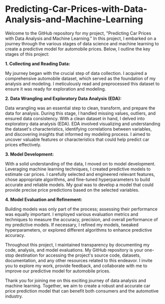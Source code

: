 # Predicting-Car-Prices-with-Data-Analysis-and-Machine-Learning
Welcome to the GitHub repository for my project, "Predicting Car Prices with Data Analysis and Machine Learning." In this project, I embarked on a journey through the various stages of data science and machine learning to create a predictive model for automobile prices. Below, I outline the key stages of this project:

**1. Collecting and Reading Data:**

My journey began with the crucial step of data collection. I acquired a comprehensive automobile dataset, which served as the foundation of my analysis and modeling. I meticulously read and preprocessed this dataset to ensure it was ready for exploration and modeling.

**2. Data Wrangling and Exploratory Data Analysis (EDA):**

Data wrangling was an essential step to clean, transform, and prepare the data for analysis. During this stage, I handled missing values, outliers, and ensured data consistency. With a clean dataset in hand, I delved into exploratory data analysis (EDA). EDA involved visualizing and understanding the dataset's characteristics, identifying correlations between variables, and discovering insights that informed my modeling process. I aimed to uncover valuable features or characteristics that could help predict car prices effectively.

**3. Model Development:**

With a solid understanding of the data, I moved on to model development. Leveraging machine learning techniques, I created predictive models to estimate car prices. I carefully selected and engineered relevant features, chose appropriate algorithms, and fine-tuned hyperparameters to build accurate and reliable models. My goal was to develop a model that could provide precise price predictions based on the selected variables.

**4. Model Evaluation and Refinement:**

Building models was only part of the process; assessing their performance was equally important. I employed various evaluation metrics and techniques to measure the accuracy, precision, and overall performance of my predictive models. If necessary, I refined my models, tweaked hyperparameters, or explored different algorithms to enhance predictive accuracy.

Throughout this project, I maintained transparency by documenting my code, analysis, and model evaluations. My GitHub repository is your one-stop destination for accessing the project's source code, datasets, documentation, and any other resources related to this endeavor. I invite you to explore my work, provide feedback, and collaborate with me to improve our predictive model for automobile prices.

Thank you for joining me on this exciting journey of data analysis and machine learning. Together, we aim to create a robust and accurate car price prediction model that can benefit both consumers and the automotive industry.
